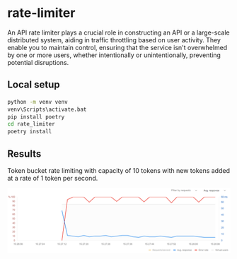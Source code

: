 # rate-limiter
An API rate limiter plays a crucial role in constructing an API or a large-scale distributed system, aiding in traffic throttling based on user activity. They enable you to maintain control, ensuring that the service isn't overwhelmed by one or more users, whether intentionally or unintentionally, preventing potential disruptions.


## Local setup

```sh
python -m venv venv
venv\Scripts\activate.bat
pip install poetry
cd rate_limiter
poetry install
```

## Results

Token bucket rate limiting with capacity of 10 tokens with new tokens added at a rate of 1 token per second.

![token_bucket_performance_testing](./screenshots/token_bucket.PNG)